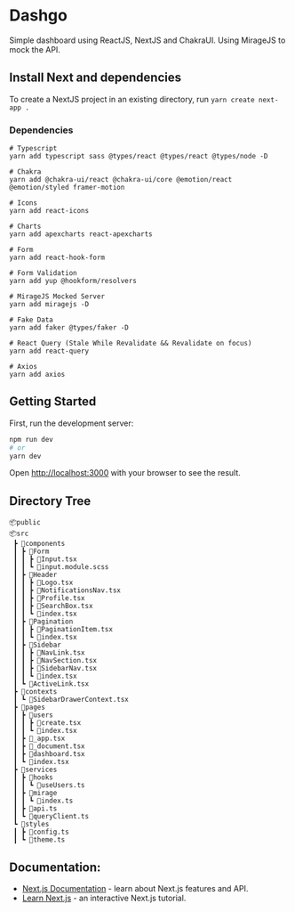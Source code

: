 # Dashgo
Simple dashboard using ReactJS, NextJS and ChakraUI. Using MirageJS to mock the API.

## Install Next and dependencies
To create a NextJS project in an existing directory, run `yarn create next-app .`

### Dependencies
```
# Typescript
yarn add typescript sass @types/react @types/react @types/node -D

# Chakra
yarn add @chakra-ui/react @chakra-ui/core @emotion/react @emotion/styled framer-motion

# Icons
yarn add react-icons

# Charts
yarn add apexcharts react-apexcharts

# Form
yarn add react-hook-form

# Form Validation
yarn add yup @hookform/resolvers

# MirageJS Mocked Server
yarn add miragejs -D

# Fake Data
yarn add faker @types/faker -D

# React Query (Stale While Revalidate && Revalidate on focus)
yarn add react-query

# Axios
yarn add axios
```

## Getting Started
First, run the development server:

```bash
npm run dev
# or
yarn dev
```

Open [http://localhost:3000](http://localhost:3000) with your browser to see the result.

## Directory Tree
```
📦public
📦src
 ┣ 📂components
 ┃ ┣ 📂Form
 ┃ ┃ ┣ 📜Input.tsx
 ┃ ┃ ┗ 📜input.module.scss
 ┃ ┣ 📂Header
 ┃ ┃ ┣ 📜Logo.tsx
 ┃ ┃ ┣ 📜NotificationsNav.tsx
 ┃ ┃ ┣ 📜Profile.tsx
 ┃ ┃ ┣ 📜SearchBox.tsx
 ┃ ┃ ┗ 📜index.tsx
 ┃ ┣ 📂Pagination
 ┃ ┃ ┣ 📜PaginationItem.tsx
 ┃ ┃ ┗ 📜index.tsx
 ┃ ┣ 📂Sidebar
 ┃ ┃ ┣ 📜NavLink.tsx
 ┃ ┃ ┣ 📜NavSection.tsx
 ┃ ┃ ┣ 📜SidebarNav.tsx
 ┃ ┃ ┗ 📜index.tsx
 ┃ ┗ 📜ActiveLink.tsx
 ┣ 📂contexts
 ┃ ┗ 📜SidebarDrawerContext.tsx
 ┣ 📂pages
 ┃ ┣ 📂users
 ┃ ┃ ┣ 📜create.tsx
 ┃ ┃ ┗ 📜index.tsx
 ┃ ┣ 📜_app.tsx
 ┃ ┣ 📜_document.tsx
 ┃ ┣ 📜dashboard.tsx
 ┃ ┗ 📜index.tsx
 ┣ 📂services
 ┃ ┣ 📂hooks
 ┃ ┃ ┗ 📜useUsers.ts
 ┃ ┣ 📂mirage
 ┃ ┃ ┗ 📜index.ts
 ┃ ┣ 📜api.ts
 ┃ ┗ 📜queryClient.ts
 ┗ 📂styles
 ┃ ┣ 📜config.ts
 ┃ ┗ 📜theme.ts
 ```

## Documentation:
- [Next.js Documentation](https://nextjs.org/docs) - learn about Next.js features and API.
- [Learn Next.js](https://nextjs.org/learn) - an interactive Next.js tutorial.
